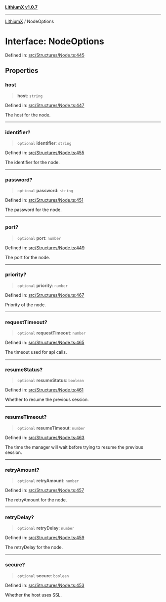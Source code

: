 [**LithiumX v1.0.7**](README.md)

***

[LithiumX](globals.md) / NodeOptions

# Interface: NodeOptions

Defined in: [src/Structures/Node.ts:445](https://github.com/anantix-network/LithiumX/blob/720bc1bb802e250a8740a01a0f217198cffacb28/src/Structures/Node.ts#L445)

## Properties

### host

> **host**: `string`

Defined in: [src/Structures/Node.ts:447](https://github.com/anantix-network/LithiumX/blob/720bc1bb802e250a8740a01a0f217198cffacb28/src/Structures/Node.ts#L447)

The host for the node.

***

### identifier?

> `optional` **identifier**: `string`

Defined in: [src/Structures/Node.ts:455](https://github.com/anantix-network/LithiumX/blob/720bc1bb802e250a8740a01a0f217198cffacb28/src/Structures/Node.ts#L455)

The identifier for the node.

***

### password?

> `optional` **password**: `string`

Defined in: [src/Structures/Node.ts:451](https://github.com/anantix-network/LithiumX/blob/720bc1bb802e250a8740a01a0f217198cffacb28/src/Structures/Node.ts#L451)

The password for the node.

***

### port?

> `optional` **port**: `number`

Defined in: [src/Structures/Node.ts:449](https://github.com/anantix-network/LithiumX/blob/720bc1bb802e250a8740a01a0f217198cffacb28/src/Structures/Node.ts#L449)

The port for the node.

***

### priority?

> `optional` **priority**: `number`

Defined in: [src/Structures/Node.ts:467](https://github.com/anantix-network/LithiumX/blob/720bc1bb802e250a8740a01a0f217198cffacb28/src/Structures/Node.ts#L467)

Priority of the node.

***

### requestTimeout?

> `optional` **requestTimeout**: `number`

Defined in: [src/Structures/Node.ts:465](https://github.com/anantix-network/LithiumX/blob/720bc1bb802e250a8740a01a0f217198cffacb28/src/Structures/Node.ts#L465)

The timeout used for api calls.

***

### resumeStatus?

> `optional` **resumeStatus**: `boolean`

Defined in: [src/Structures/Node.ts:461](https://github.com/anantix-network/LithiumX/blob/720bc1bb802e250a8740a01a0f217198cffacb28/src/Structures/Node.ts#L461)

Whether to resume the previous session.

***

### resumeTimeout?

> `optional` **resumeTimeout**: `number`

Defined in: [src/Structures/Node.ts:463](https://github.com/anantix-network/LithiumX/blob/720bc1bb802e250a8740a01a0f217198cffacb28/src/Structures/Node.ts#L463)

The time the manager will wait before trying to resume the previous session.

***

### retryAmount?

> `optional` **retryAmount**: `number`

Defined in: [src/Structures/Node.ts:457](https://github.com/anantix-network/LithiumX/blob/720bc1bb802e250a8740a01a0f217198cffacb28/src/Structures/Node.ts#L457)

The retryAmount for the node.

***

### retryDelay?

> `optional` **retryDelay**: `number`

Defined in: [src/Structures/Node.ts:459](https://github.com/anantix-network/LithiumX/blob/720bc1bb802e250a8740a01a0f217198cffacb28/src/Structures/Node.ts#L459)

The retryDelay for the node.

***

### secure?

> `optional` **secure**: `boolean`

Defined in: [src/Structures/Node.ts:453](https://github.com/anantix-network/LithiumX/blob/720bc1bb802e250a8740a01a0f217198cffacb28/src/Structures/Node.ts#L453)

Whether the host uses SSL.
